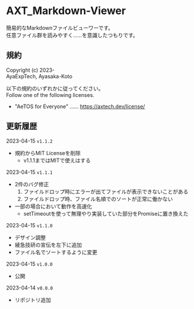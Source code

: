 # AXT_Markdown-Viewer

簡易的なMarkdownファイルビューワーです。  
任意ファイル群を読みやすく……を意識したつもりです。

## 規約

Copyright (c) 2023-  
AyaExpTech, Ayasaka-Koto

以下の規約のいずれかに従ってください。  
Follow one of the following licenses.

- "AeTOS for Everyone" …… https://axtech.dev/license/

## 更新履歴

2023-04-15 `v1.1.2`
- 規約からMIT Licenseを削除
    - v1.1.1まではMITで使えはする

2023-04-15 `v1.1.1`
- 2件のバグ修正
    1. ファイルドロップ時にエラーが出てファイルが表示できないことがある
    2. ファイルドロップ時、ファイル名順でのソートが正常に働かない
- 一部の場合において動作を高速化
    - setTimeoutを使って無理やり実装していた部分をPromiseに置き換えた

2023-04-15 `v1.1.0`
- デザイン調整
- 綾急技研の宣伝を左下に追加
- ファイル名でソートするように変更

2023-04-15 `v1.0.0`
- 公開

2023-04-14 `v0.0.0`
- リポジトリ追加
